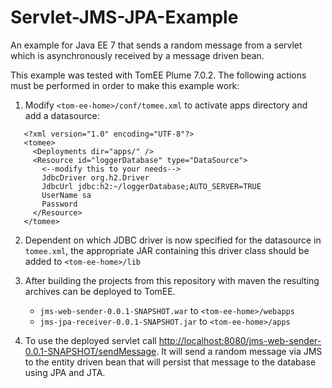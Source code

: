 # Servlet-JMS-JPA-Example
An example for Java EE 7 that sends a random message from a servlet which is asynchronously received by a message driven bean.

This example was tested with TomEE Plume 7.0.2. The following actions must be performed in order to make this example work:

 1. Modify `<tom-ee-home>/conf/tomee.xml` to activate apps directory and add a datasource:
 
 ```
    <?xml version="1.0" encoding="UTF-8"?>
    <tomee>
      <Deployments dir="apps/" />
      <Resource id="loggerDatabase" type="DataSource">
        <--modify this to your needs-->
    	JdbcDriver org.h2.Driver
    	JdbcUrl jdbc:h2:~/loggerDatabase;AUTO_SERVER=TRUE
    	UserName sa
    	Password
      </Resource>
    </tomee>
 ```

 2. Dependent on which JDBC driver is now specified for the datasource in `tomee.xml`, the appropriate JAR containing this driver class should be added to `<tom-ee-home>/lib`

 3. After building the projects from this repository with maven the resulting archives can be deployed to TomEE.
    * `jms-web-sender-0.0.1-SNAPSHOT.war` to `<tom-ee-home>/webapps`
    * `jms-jpa-receiver-0.0.1-SNAPSHOT.jar` to `<tom-ee-home>/apps`

 4. To use the deployed servlet call [http://localhost:8080/jms-web-sender-0.0.1-SNAPSHOT/sendMessage](http://localhost:8080/jms-web-sender-0.0.1-SNAPSHOT/sendMessage). It will send a random message via JMS to the entity driven bean that will persist that message to the database using JPA and JTA.
 